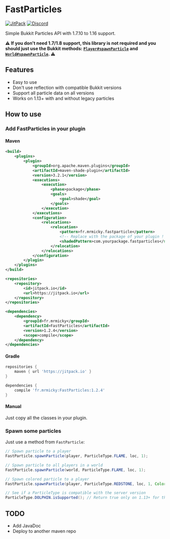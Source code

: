 # FastParticles
[![JitPack](https://jitpack.io/v/fr.mrmicky/FastParticles.svg)](https://jitpack.io/#fr.mrmicky/FastParticles)
[![Discord](https://img.shields.io/discord/390919659874156560.svg?colorB=7289da&label=discord&logo=discord&logoColor=white)](https://discord.gg/q9UwaBT)

Simple Bukkit Particles API with 1.7.10 to 1.16 support.

**:warning: If you don't need 1.7/1.8 support, this library is not required and you should just use the Bukkit methods: [`Player#spawnParticle`](https://hub.spigotmc.org/javadocs/spigot/org/bukkit/entity/Player.html#spawnParticle-org.bukkit.Particle-double-double-double-int-) and [`World#spawnParticle`](https://hub.spigotmc.org/javadocs/spigot/org/bukkit/World.html#spawnParticle-org.bukkit.Particle-double-double-double-int-). :warning:**

## Features

* Easy to use
* Don't use reflection with compatible Bukkit versions
* Support all particle data on all versions
* Works on 1.13+ with and without legacy particles

## How to use

### Add FastParticles in your plugin
#### Maven
```xml
<build>
    <plugins>
        <plugin>
            <groupId>org.apache.maven.plugins</groupId>
            <artifactId>maven-shade-plugin</artifactId>
            <version>3.2.1</version>
            <executions>
                <execution>
                    <phase>package</phase>
                    <goals>
                        <goal>shade</goal>
                    </goals>
                </execution>
            </executions>
            <configuration>
                <relocations>
                    <relocation>
                        <pattern>fr.mrmicky.fastparticle</pattern>
                        <!-- Replace with the package of your plugin ! -->
                        <shadedPattern>com.yourpackage.fastparticles</shadedPattern>
                    </relocation>
                </relocations>
            </configuration>
        </plugin>
    </plugins>
</build>
```
```xml
<repositories>
    <repository>
        <id>jitpack.io</id>
        <url>https://jitpack.io</url>
    </repository>
</repositories>
```
```xml
<dependencies>
    <dependency>
        <groupId>fr.mrmicky</groupId>
        <artifactId>FastParticles</artifactId>
        <version>1.2.4</version>
        <scope>compile</scope>
    </dependency>
</dependencies>
```

#### Gradle
```groovy
repositories {
    maven { url 'https://jitpack.io' }
}
```
```groovy
dependencies {
    compile 'fr.mrmicky:FastParticles:1.2.4'
}
```

#### Manual

Just copy all the classes in your plugin.

### Spawn some particles
Just use a method from `FastParticle`:
```java
// Spawn particle to a player
FastParticle.spawnParticle(player, ParticleType.FLAME, loc, 1);

// Spawn particle to all players in a world
FastParticle.spawnParticle(world, ParticleType.FLAME, loc, 1);

// Spawn colored particle to a player
FastParticle.spawnParticle(player, ParticleType.REDSTONE, loc, 1, Color.GREEN);

// See if a ParticleType is compatible with the server version
ParticleType.DOLPHIN.isSupported(); // Return true only on 1.13+ for this ParticleType
```

## TODO
* Add JavaDoc
* Deploy to another maven repo
